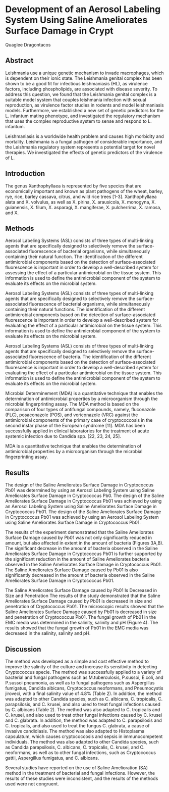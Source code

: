 # Development of an Aerosol Labeling System Using Saline Ameliorates Surface Damage in Crypt
Quaglee Dragontacos


## Abstract
Leishmania use a unique genetic mechanism to invade macrophages, which is dependent on their ionic state. The Leishmania genital complex has been shown to be a good fit for infectious leishmaniasis (HL), as virulence factors, including phospholipids, are associated with disease severity. To address this question, we found that the Leishmania genital complex is a suitable model system that couples leishmania infection with sexual reproduction, as virulence factor studies in rodents and model leishmaniasis models. Furthermore, we established a new set of genetic predictors for the L. infantum mating phenotype, and investigated the regulatory mechanism that uses the complex reproductive system to sense and respond to L. infantum.

Leishmaniasis is a worldwide health problem and causes high morbidity and mortality. Leishmania is a fungal pathogen of considerable importance, and the Leishmania regulatory system represents a potential target for novel therapies. We investigated the effects of genetic predictors of the virulence of L.


## Introduction
The genus Xanthophyllaea is represented by five species that are economically important and known as plant pathogens of the wheat, barley, rye, rice, barley cassava, citrus, and wild rice trees [1-3]. Xanthophyllaea alata and X. volvulus, as well as X. pirina, X. arausicola, X. monogyna, X. guianensis, X. filum, X. asparagi, X. mangiferae, X. pulcherrima, X. ramosa, and X.


## Methods
Aerosol Labeling Systems (ASL) consists of three types of multi-linking agents that are specifically designed to selectively remove the surface-associated fluorescence of bacterial organisms, while simultaneously containing their natural function. The identification of the different antimicrobial components based on the detection of surface-associated fluorescence is important in order to develop a well-described system for assessing the effect of a particular antimicrobial on the tissue system. This information is used to define the antimicrobial component of the system to evaluate its effects on the microbial system.

Aerosol Labeling Systems (ASL) consists of three types of multi-linking agents that are specifically designed to selectively remove the surface-associated fluorescence of bacterial organisms, while simultaneously containing their natural functions. The identification of the different antimicrobial components based on the detection of surface-associated fluorescence is important in order to develop a well-described system for evaluating the effect of a particular antimicrobial on the tissue system. This information is used to define the antimicrobial component of the system to evaluate its effects on the microbial system.

Aerosol Labeling Systems (ASL) consists of three types of multi-linking agents that are specifically designed to selectively remove the surface-associated fluorescence of bacteria. The identification of the different antimicrobial components based on the detection of surface-associated fluorescence is important in order to develop a well-described system for evaluating the effect of a particular antimicrobial on the tissue system. This information is used to define the antimicrobial component of the system to evaluate its effects on the microbial system.

Microbial Determinement (MDA) is a quantitative technique that enables the determination of antimicrobial properties by a microorganism through the microbial fingerprinting assay. The MDA method is based on the comparison of four types of antifungal compounds, namely, fluconazole (FLC), posaconazole (POS), and voriconazole (VRC) against the antimicrobial components of the primary case of cryptococcosis in the second instar phase of the European syndrome [11]. MDA has been successfully applied in clinical laboratories for the treatment of acute systemic infection due to Candida spp. [22, 23, 24, 25].

MDA is a quantitative technique that enables the determination of antimicrobial properties by a microorganism through the microbial fingerprinting assay.


## Results
The design of the Saline Ameliorates Surface Damage in Cryptococcus Pb01 was determined by using an Aerosol Labeling System using Saline Ameliorates Surface Damage in Cryptococcus Pb0. The design of the Saline Ameliorates Surface Damage in Cryptococcus Pb01 was achieved by using an Aerosol Labeling System using Saline Ameliorates Surface Damage in Cryptococcus Pb01. The design of the Saline Ameliorates Surface Damage in Cryptococcus Pb01 was achieved by using an Aerosol Labeling System using Saline Ameliorates Surface Damage in Cryptococcus Pb01.

The results of the experiment demonstrated that the Saline Ameliorates Surface Damage caused by Pb01 was not only significantly reduced in amount, but also affected in extent in the amount of bacteria (Figures 3A,B). The significant decrease in the amount of bacteria observed in the Saline Ameliorates Surface Damage in Cryptococcus Pb01 is further supported by the significant reduction in the amount of Saline Ameliorates bacteria observed in the Saline Ameliorates Surface Damage in Cryptococcus Pb01. The Saline Ameliorates Surface Damage caused by Pb01 is also significantly decreased in the amount of bacteria observed in the Saline Ameliorates Surface Damage in Cryptococcus Pb01.

The Saline Ameliorates Surface Damage caused by Pb01 Is Decreased in Size and Penetration
The results of the study demonstrated that the Saline Ameliorates Surface Damage caused by Pb01 is decreased in size and penetration of Cryptococcus Pb01. The microscopic results showed that the Saline Ameliorates Surface Damage caused by Pb01 is decreased in size and penetration of Cryptococcus Pb01. The fungal growth of Pb01 in the EMC media was determined in the salinity, salinity and pH (Figure 4). The results showed that the fungal growth of Pb01 in the EMC media was decreased in the salinity, salinity and pH.


## Discussion
The method was developed as a simple and cost effective method to improve the salinity of the culture and increase its sensitivity in detecting Cryptococcus specie. The method was successfully applied to a variety of bacterial and fungal pathogens such as M.tuberculosis, P.sussoi, E.coli, and P.sussoi pneumonia, as well as to fungal pathogens such as Aspergillus fumigatus, Candida albicans, Cryptococcus neoformans, and Pneumocystis jiroveci, with a final salinity value of 4.8% (Table 2). In addition, the method was adapted to other Candida species, such as C. albicans, C. tropicalis, C. parapsilosis, and C. krusei, and also used to treat fungal infections caused by C. albicans (Table 2). The method was also adapted to C. tropicalis and C. krusei, and also used to treat other fungal infections caused by C. krusei and C. glabrata. In addition, the method was adapted to C. parapsilosis and C. tropicalis, and also used to treat the fungus C. glabrata, a cause of invasive candidiasis. The method was also adapted to Histoplasma capsulatum, which causes cryptococcosis and sepsis in immunocompetent individuals. The method was also adapted to other Candida species, such as Candida parapsilosis, C. albicans, C. tropicalis, C. krusei, and C. neoformans, as well as to other fungal infections, such as Cryptococcus gattii, Aspergillus fumigatus, and C. albicans.

Several studies have reported on the use of Saline Amelioration (SA) method in the treatment of bacterial and fungal infections. However, the results of these studies were inconsistent, and the results of the methods used were not congruent.
